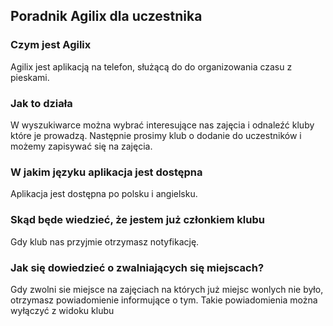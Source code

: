 ## Poradnik Agilix dla uczestnika

### Czym jest Agilix
Agilix jest aplikacją na telefon, służącą do do organizowania czasu z pieskami.

### Jak to działa
W wyszukiwarce można wybrać interesujące nas zajęcia i odnaleźć kluby które je prowadzą. 
Następnie prosimy klub o dodanie do uczestników i możemy zapisywać się na zajęcia.

### W jakim języku aplikacja jest dostępna
Aplikacja jest dostępna po polsku i angielsku.

### Skąd będe wiedzieć, że jestem już członkiem klubu
Gdy klub nas przyjmie otrzymasz notyfikację.

### Jak się dowiedzieć o zwalniających się miejscach?
Gdy zwolni sie miejsce na zajęciach na których już miejsc wonlych nie było, otrzymasz powiadomienie informujące o tym. Takie powiadomienia można wyłączyć z widoku klubu
